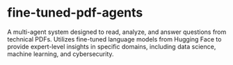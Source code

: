 # fine-tuned-pdf-agents
 A multi-agent system designed to read, analyze, and answer questions from technical PDFs. Utilizes fine-tuned language models from Hugging Face to provide expert-level insights in specific domains, including data science, machine learning, and cybersecurity.
